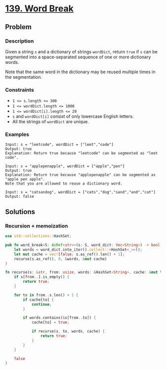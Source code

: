 # [139. Word Break](https://leetcode.com/problems/word-break/)

## Problem

### Description

Given a string `s` and a dictionary of strings `wordDict`, return `true` if `s`
can be segmented into a space-separated sequence of one or more dictionary
words.

Note that the same word in the dictionary may be reused multiple times in the
segmentation.

### Constraints

* `1 <= s.length <= 300`
* `1 <= wordDict.length <= 1000`
* `1 <= wordDict[i].length <= 20`
* `s` and `wordDict[i]` consist of only lowercase English letters.
* All the strings of `wordDict` are unique.

### Examples

```text
Input: s = "leetcode", wordDict = ["leet","code"]
Output: true
Explanation: Return true because "leetcode" can be segmented as "leet code".
```

```text
Input: s = "applepenapple", wordDict = ["apple","pen"]
Output: true
Explanation: Return true because "applepenapple" can be segmented as "apple pen apple".
Note that you are allowed to reuse a dictionary word.
```

```text
Input: s = "catsandog", wordDict = ["cats","dog","sand","and","cat"]
Output: false
```

## Solutions

### Recursion + memoization

```rust
use std::collections::HashSet;

pub fn word_break<S: AsRef<str>>(s: S, word_dict: Vec<String>) -> bool {
    let words = word_dict.into_iter().collect::<HashSet<_>>();
    let mut cache = vec![false; s.as_ref().len() + 1];
    recurse(s.as_ref(), 0, &words, &mut cache)
}

fn recurse(s: &str, from: usize, words: &HashSet<String>, cache: &mut Vec<bool>) -> bool {
    if s[from..].is_empty() {
        return true;
    }

    for to in from..s.len() + 1 {
        if cache[to] {
            continue;
        }

        if words.contains(&s[from..to]) {
            cache[to] = true;

            if recurse(s, to, words, cache) {
                return true;
            }
        }
    }

    false
}
```
